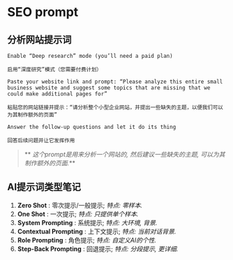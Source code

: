 # SEO prompt

## 分析网站提示词

    Enable “Deep research” mode (you’ll need a paid plan)

    启用“深度研究”模式（您需要付费计划）

    Paste your website link and prompt: “Please analyze this entire small business website and suggest some topics that are missing that we could make additional pages for”

    粘贴您的网站链接并提示：“请分析整个小型企业网站，并提出一些缺失的主题，以便我们可以为其制作额外的页面”

    Answer the follow-up questions and let it do its thing

    回答后续问题并让它发挥作用

> ** *这个prompt是用来分析一个网站的, 然后建议一些缺失的主题, 可以为其制作额外的页面.***

## AI提示词类型笔记

1. **Zero Shot** : 零次提示/一般提示; *特点: 零样本.*
2. **One Shot** : 一次提示; *特点: 只提供单个样本.*
3. **System Prompting** : 系统提示; *特点: 大环境, 背景.*
4. **Contextual Prompting** : 上下文提示; *特点: 当前对话背景.*
5. **Role Prompting** : 角色提示; *特点: 自定义AI的个性.*
6. **Step-Back Prompting** : 回退提示; *特点: 分段提示, 更详细.*
